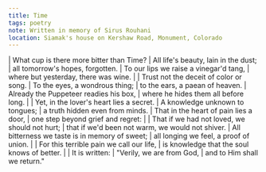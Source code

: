 ```yaml
---
title: Time
tags: poetry
note: Written in memory of Sirus Rouhani
location: Siamak's house on Kershaw Road, Monument, Colorado
---
```


| What cup is there more bitter than Time?
| All life's beauty, lain in the dust;
| all tomorrow's hopes, forgotten.
| To our lips we raise a vinegar'd tang,
| where but yesterday, there was wine.
|
| Trust not the deceit of color or song.
| To the eyes, a wondrous thing;
| to the ears, a paean of heaven.
| Already the Puppeteer readies his box,
| where he hides them all before long.
|
| Yet, in the lover's heart lies a secret.
| A knowledge unknown to tongues;
| a truth hidden even from minds.
| That in the heart of pain lies a door,
| one step beyond grief and regret:
|
| That if we had not loved, we should not hurt;
| that if we'd been not warm, we would not shiver.
| All bitterness we taste is in memory of sweet;
| all longing we feel, a proof of union.
|
| For this terrible pain we call our life,
| is knowledge that the soul knows of better.
|
| It is written:
|   "Verily, we are from God,
|   and to Him shall we return."
